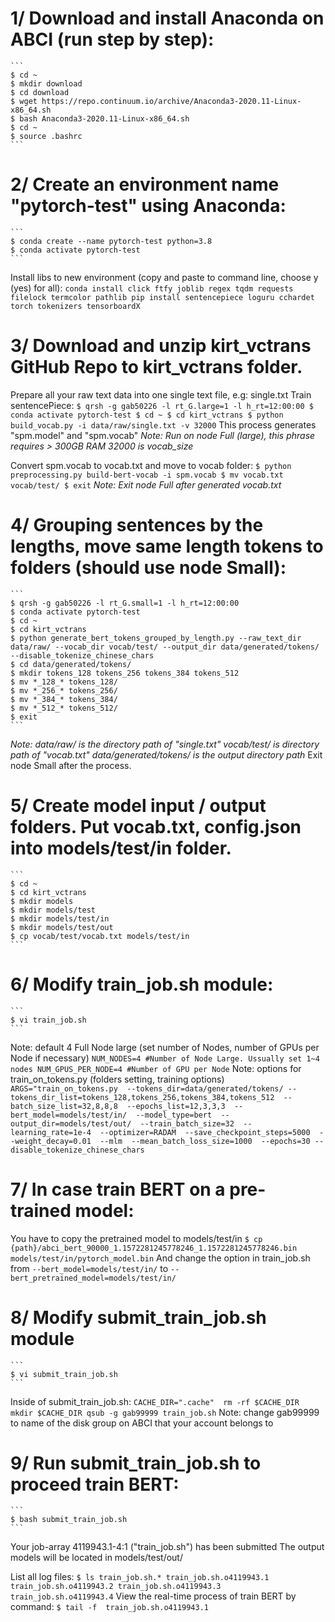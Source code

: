 # 1/ Download and install Anaconda on ABCI (run step by step):
	```
	$ cd ~
	$ mkdir download
	$ cd download
	$ wget https://repo.continuum.io/archive/Anaconda3-2020.11-Linux-x86_64.sh
	$ bash Anaconda3-2020.11-Linux-x86_64.sh
	$ cd ~
	$ source .bashrc
	```

# 2/ Create an environment name "pytorch-test" using Anaconda:
	```
	$ conda create --name pytorch-test python=3.8
	$ conda activate pytorch-test
	```

Install libs to new environment (copy and paste to command line, choose y (yes) for all):
	```
	conda install click ftfy joblib regex tqdm requests filelock termcolor pathlib
	pip install sentencepiece loguru cchardet torch tokenizers tensorboardX
	```

# 3/ Download and unzip kirt_vctrans GitHub Repo to kirt_vctrans folder.
Prepare all your raw text data into one single text file, e.g: single.txt
Train sentencePiece:
	```
	$ qrsh -g gab50226 -l rt_G.large=1 -l h_rt=12:00:00
	$ conda activate pytorch-test
	$ cd ~
	$ cd kirt_vctrans
	$ python build_vocab.py -i data/raw/single.txt -v 32000
	```
This process generates "spm.model" and "spm.vocab"
*Note: Run on node Full (large), this phrase requires > 300GB RAM
       32000 is vocab_size*

Convert spm.vocab to vocab.txt and move to vocab folder:
	```
	$ python preprocessing.py build-bert-vocab -i spm.vocab
	$ mv vocab.txt vocab/test/
	$ exit
	```
*Note: Exit node Full after generated vocab.txt*


# 4/ Grouping sentences by the lengths, move same length tokens to folders (should use node Small):
	```
	$ qrsh -g gab50226 -l rt_G.small=1 -l h_rt=12:00:00
	$ conda activate pytorch-test
	$ cd ~
	$ cd kirt_vctrans
	$ python generate_bert_tokens_grouped_by_length.py --raw_text_dir data/raw/ --vocab_dir vocab/test/ --output_dir data/generated/tokens/  --disable_tokenize_chinese_chars
	$ cd data/generated/tokens/
	$ mkdir tokens_128 tokens_256 tokens_384 tokens_512
	$ mv *_128_* tokens_128/
	$ mv *_256_* tokens_256/
	$ mv *_384_* tokens_384/
	$ mv *_512_* tokens_512/
	$ exit
	```
*Note: data/raw/ is the directory path of "single.txt"
          vocab/test/ is directory path of "vocab.txt"
          data/generated/tokens/ is the output directory path*
Exit node Small after the process.

# 5/ Create model input / output folders. Put vocab.txt, config.json into models/test/in folder.
	```
	$ cd ~
	$ cd kirt_vctrans
	$ mkdir models
	$ mkdir models/test
	$ mkdir models/test/in
	$ mkdir models/test/out
	$ cp vocab/test/vocab.txt models/test/in
	```

# 6/ Modify train_job.sh module:
	```
	$ vi train_job.sh
	```
Note: default 4 Full Node large (set number of Nodes, number of GPUs per Node if necessary)
	```
	NUM_NODES=4 #Number of Node Large. Ussually set 1~4 nodes
	NUM_GPUS_PER_NODE=4 #Number of GPU per Node
	```
Note: options for train_on_tokens.py (folders setting, training options)
	```
	ARGS="train_on_tokens.py 
	--tokens_dir=data/generated/tokens/
	--tokens_dir_list=tokens_128,tokens_256,tokens_384,tokens_512 
	--batch_size_list=32,8,8,8 
	--epochs_list=12,3,3,3 
	--bert_model=models/test/in/ 
	--model_type=bert 
	--output_dir=models/test/out/ 
	--train_batch_size=32 
	--learning_rate=1e-4 
	--optimizer=RADAM 
	--save_checkpoint_steps=5000 
	--weight_decay=0.01 
	--mlm 
	--mean_batch_loss_size=1000 
	--epochs=30
	--disable_tokenize_chinese_chars
	```

# 7/ In case train BERT on a pre-trained model:
You have to copy the pretrained model to models/test/in
	```
	$ cp {path}/abci_bert_90000_1.1572281245778246_1.1572281245778246.bin models/test/in/pytorch_model.bin
	```
And change the option in train_job.sh from 
	```
	--bert_model=models/test/in/
	```
to
	```
	--bert_pretrained_model=models/test/in/
	```

# 8/ Modify submit_train_job.sh module
	```
	$ vi submit_train_job.sh
	```
Inside of submit_train_job.sh:
	```
	CACHE_DIR=".cache" 
	rm -rf $CACHE_DIR
	mkdir $CACHE_DIR
	qsub -g gab99999 train_job.sh
	```
Note: change gab99999 to name of the disk group on ABCI that your account belongs to

# 9/ Run submit_train_job.sh to proceed train BERT:
	```
	$ bash submit_train_job.sh
	```
Your job-array 4119943.1-4:1 ("train_job.sh") has been submitted
The output models will be located in models/test/out/

List all log files:
	```
	$ ls train_job.sh.*
	train_job.sh.o4119943.1
	train_job.sh.o4119943.2
	train_job.sh.o4119943.3
	train_job.sh.o4119943.4
	```
View the real-time process of train BERT by command:
	```
	$ tail -f  train_job.sh.o4119943.1
	```
